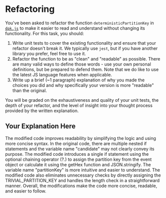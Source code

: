 # Refactoring

You've been asked to refactor the function `deterministicPartitionKey` in [`dpk.js`](dpk.js) to make it easier to read and understand without changing its functionality. For this task, you should:

1. Write unit tests to cover the existing functionality and ensure that your refactor doesn't break it. We typically use `jest`, but if you have another library you prefer, feel free to use it.
2. Refactor the function to be as "clean" and "readable" as possible. There are many valid ways to define those words - use your own personal definitions, but be prepared to defend them. Note that we do like to use the latest JS language features when applicable.
3. Write up a brief (~1 paragraph) explanation of why you made the choices you did and why specifically your version is more "readable" than the original.

You will be graded on the exhaustiveness and quality of your unit tests, the depth of your refactor, and the level of insight into your thought process provided by the written explanation.

## Your Explanation Here

The modified code improves readability by simplifying the logic and using more concise syntax. In the original code, there are multiple nested if statements and the variable name "candidate" may not clearly convey its purpose. The modified code introduces a single if statement using the optional chaining operator (?.) to assign the partition key from the event object or calculate it using the getHex function and JSON.stringify. The variable name "partitionKey" is more intuitive and easier to understand. The modified code also eliminates unnecessary checks by directly assigning the TRIVIAL_PARTITION_KEY and handles the length check in a straightforward manner. Overall, the modifications make the code more concise, readable, and easier to follow.